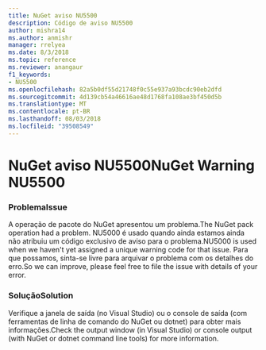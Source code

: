 ```yaml
---
title: NuGet aviso NU5500
description: Código de aviso NU5500
author: mishra14
ms.author: anmishr
manager: rrelyea
ms.date: 8/3/2018
ms.topic: reference
ms.reviewer: anangaur
f1_keywords:
- NU5500
ms.openlocfilehash: 82a5b0df55d21748f0c55e937a93bcdc90eb2dfd
ms.sourcegitcommit: 4d139cb54a46616ae48d1768fa108ae3bf450d5b
ms.translationtype: MT
ms.contentlocale: pt-BR
ms.lasthandoff: 08/03/2018
ms.locfileid: "39508549"
---
```

# <a name="nuget-warning-nu5500"></a><span data-ttu-id="c0c94-103">NuGet aviso NU5500</span><span class="sxs-lookup"><span data-stu-id="c0c94-103">NuGet Warning NU5500</span></span>

### <a name="issue"></a><span data-ttu-id="c0c94-104">Problema</span><span class="sxs-lookup"><span data-stu-id="c0c94-104">Issue</span></span>

<span data-ttu-id="c0c94-105">A operação de pacote do NuGet apresentou um problema.</span><span class="sxs-lookup"><span data-stu-id="c0c94-105">The NuGet pack operation had a problem.</span></span> <span data-ttu-id="c0c94-106">NU5000 é usado quando ainda estamos ainda não atribuiu um código exclusivo de aviso para o problema.</span><span class="sxs-lookup"><span data-stu-id="c0c94-106">NU5000 is used when we haven't yet assigned a unique warning code for that issue.</span></span> <span data-ttu-id="c0c94-107">Para que possamos, sinta-se livre para arquivar o problema com os detalhes do erro.</span><span class="sxs-lookup"><span data-stu-id="c0c94-107">So we can improve, please feel free to file the issue with details of your error.</span></span>


### <a name="solution"></a><span data-ttu-id="c0c94-108">Solução</span><span class="sxs-lookup"><span data-stu-id="c0c94-108">Solution</span></span>

<span data-ttu-id="c0c94-109">Verifique a janela de saída (no Visual Studio) ou o console de saída (com ferramentas de linha de comando do NuGet ou dotnet) para obter mais informações.</span><span class="sxs-lookup"><span data-stu-id="c0c94-109">Check the output window (in Visual Studio) or console output (with NuGet or dotnet command line tools) for more information.</span></span>


